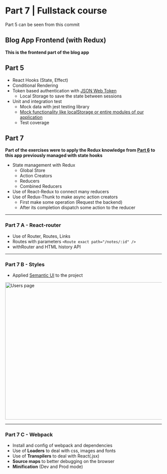 Part 7 | Fullstack course
===
Part 5 can be seen from this commit

## Blog App Frontend (with Redux)

**This is the frontend part of the blog app**

## Part 5
- React Hooks (State, Effect)
- Conditional Rendering
- Token based authentication with [JSON Web Token](https://jwt.io/)
  - Local Storage to save the state between sessions
- Unit and integration test
  - Mock data with jest testing library
  - [Mock functionality like localStorage or entire modules of our application](https://fullstackopen.com/en/part5/testing_react_apps#frontend-integration-tests)
  - Test coverage

## Part 7
**Part of the exercises were to apply the Redux knowledge from [Part 6](https://fullstackopen.com/en/part6) to this app previously managed with state hooks**

- State management with Redux
  - Global Store
  - Action Creators
  - Reducers
  - Combined Reducers
- Use of React-Redux to connect many reducers
- Use of Redux-Thunk to make async action creators
  - First make some operation (Request the backend)
  - After its completion dispatch some action to the reducer
---
### Part 7 A - React-router
- Use of Router, Routes, Links
 - Routes with parameters `<Route exact path="/notes/:id" />`
 - withRouter and HTML history API

---
### Part 7 B - Styles
- Applied [Semantic UI](https://react.semantic-ui.com/) to the project

<img 
src="https://i.imgur.com/kIg2zwx.png"
alt="Users page"
height="440"
width="640" >

---
### Part 7 C - Webpack
- Install and config of webpack and dependencies
- Use of **Loaders** to deal with css, images and fonts
- Use of **Transpilers** to deal with React(.jsx)
- **Source maps** to better debugging on the browser
- **Minification** (Dev and Prod mode)
